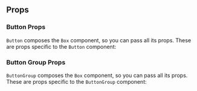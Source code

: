 <!-- ---
id: button
scope: props
--- -->

## Props

### Button Props

`Button` composes the `Box` component, so you can pass all its props. These are
props specific to the `Button` component:

<PropsTable of='Button' />

### Button Group Props

`ButtonGroup` composes the `Box` component, so you can pass all its props. These
are props specific to the `ButtonGroup` component:

<PropsTable of='ButtonGroup' />
